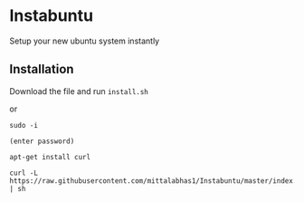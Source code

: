 Instabuntu
=============

Setup your new ubuntu system instantly


Installation
--------

Download the file and run ``` install.sh ```

or

```
sudo -i

(enter password)

apt-get install curl

curl -L https://raw.githubusercontent.com/mittalabhas1/Instabuntu/master/index.sh | sh

```
